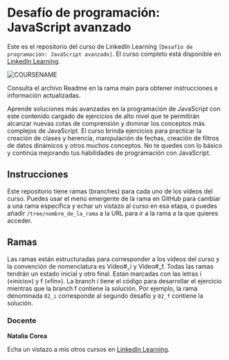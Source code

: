 # Desafío de programación: JavaScript avanzado

Este es el repositorio del curso de LinkedIn Learning `[Desafío de programación: JavaScript avanzado]`. El curso completo está disponible en [LinkedIn Learning][lil-course-url].

![COURSENAME][lil-thumbnail-url] 

Consulta el archivo Readme en la rama main para obtener instrucciones e información actualizadas.

Aprende soluciones más avanzadas en la programación de JavaScript con este contenido cargado de ejercicios de alto nivel que te permitirán alcanzar nuevas cotas de comprensión y dominar los conceptos más complejos de JavaScript. El curso brinda ejercicios para practicar la creación de clases y herencia, manipulación de fechas, creación de filtros de datos dinámicos y otros muchos conceptos. No te quedes con lo básico y continúa mejorando tus habilidades de programación con JavaScript.

## Instrucciones

Este repositorio tiene ramas (branches) para cada uno de los vídeos del curso. Puedes usar el menú emergente de la rama en GitHub para cambiar a una rama específica y echar un vistazo al curso en esa etapa, o puedes añadir `/tree/nombre_de_la_rama` a la URL para ir a la rama a la que quieres acceder.

## Ramas

Las ramas están estructuradas para corresponder a los vídeos del curso y la convención de nomenclatura es Vídeo#_i y Vídeo#_f. Todas las ramas tendrán un estado inicial y otro final. Están marcadas con las letras i («inicio») y f («fin»). La branch i tiene el código para desarrollar el ejercicio mientras que la branch f contiene la solución. Por ejemplo, la rama denominada `02_i` corresponde al segundo desafío y `02_f` contiene la solución.

### Docente

**Natalia Corea**

Echa un vistazo a mis otros cursos en [LinkedIn Learning](https://www.linkedin.com/learning/instructors/natalia-corea).

[0]: # (Replace these placeholder URLs with actual course URLs)
[lil-course-url]: https://www.linkedin.com/learning/desafio-de-programacion-javascript-avanzado
[lil-thumbnail-url]: https://media.licdn.com/dms/image/C4D0DAQF3Osrp5aEn-A/learning-public-crop_675_1200/0/1668097204844?e=2147483647&v=beta&t=Qy_MsNOYA7_oVkgP6Ne5x5pPM2s9AlTiD_HbiVs8ED8
